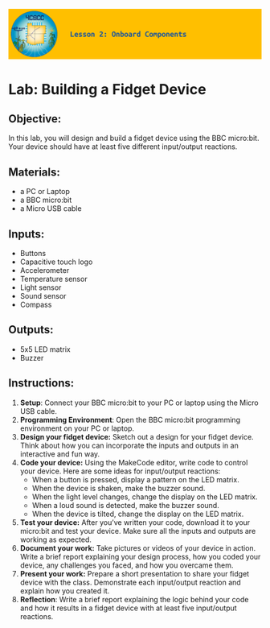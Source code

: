 ![header-lesson-02](assets/header-lesson-02.png)

# Lab: Building a Fidget Device

## Objective:

In this lab, you will design and build a fidget device using the BBC micro:bit. Your device should have at least five different input/output reactions.

## Materials:

- a PC or Laptop
- a BBC micro:bit
- a Micro USB cable

## Inputs:

- Buttons
- Capacitive touch logo
- Accelerometer
- Temperature sensor
- Light sensor
- Sound sensor
- Compass

## Outputs:
- 5x5 LED matrix
- Buzzer

## Instructions:

1. **Setup**: Connect your BBC micro:bit to your PC or laptop using the Micro USB cable.
2. **Programming Environment**: Open the BBC micro:bit programming environment on your PC or laptop.
3. **Design your fidget device:** Sketch out a design for your fidget device. Think about how you can incorporate the inputs and outputs in an interactive and fun way.
4. **Code your device:** Using the MakeCode editor, write code to control your device. Here are some ideas for input/output reactions:
   - When a button is pressed, display a pattern on the LED matrix.
   - When the device is shaken, make the buzzer sound.
   - When the light level changes, change the display on the LED matrix.
   - When a loud sound is detected, make the buzzer sound.
   - When the device is tilted, change the display on the LED matrix.
5. **Test your device:** After you’ve written your code, download it to your micro:bit and test your device. Make sure all the inputs and outputs are working as expected.
6. **Document your work:** Take pictures or videos of your device in action. Write a brief report explaining your design process, how you coded your device, any challenges you faced, and how you overcame them.
7. **Present your work:** Prepare a short presentation to share your fidget device with the class. Demonstrate each input/output reaction and explain how you created it.
8. **Reflection**: Write a brief report explaining the logic behind your code and how it results in a fidget device with at least five input/output reactions.